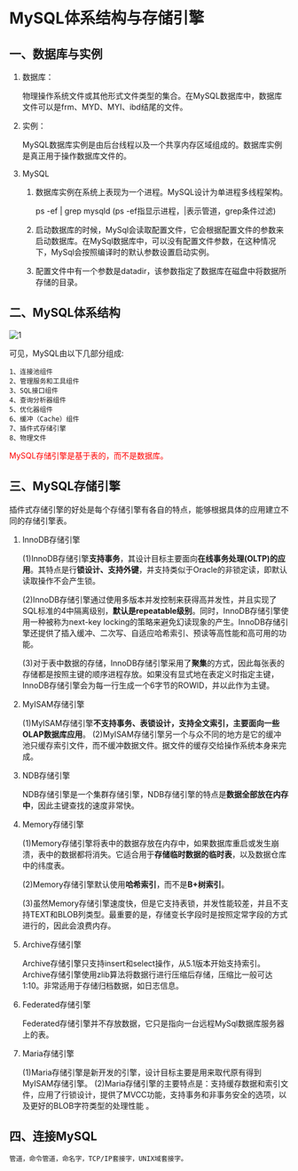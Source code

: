 # MySQL体系结构与存储引擎 #

## 一、数据库与实例 ##

1. 数据库：

	物理操作系统文件或其他形式文件类型的集合。在MySQL数据库中，数据库文件可以是frm、MYD、MYI、ibd结尾的文件。

2. 实例：

	MySQL数据库实例是由后台线程以及一个共享内存区域组成的。数据库实例是真正用于操作数据库文件的。

3. MySQL
	
	1. 数据库实例在系统上表现为一个进程。MySQL设计为单进程多线程架构。

		ps -ef | grep mysqld (ps -ef指显示进程，|表示管道，grep条件过滤)

	2. 启动数据库的时候，MySql会读取配置文件，它会根据配置文件的参数来启动数据库。在MySql数据库中，可以没有配置文件参数，在这种情况下，MySql会按照编译时的默认参数设置启动实例。

	3. 配置文件中有一个参数是datadir，该参数指定了数据库在磁盘中将数据所存储的目录。

## 二、MySQL体系结构 ##

![1](http://img.blog.csdn.net/20170310195657870?watermark/2/text/aHR0cDovL2Jsb2cuY3Nkbi5uZXQvTGludXhfZXZlcg==/font/5a6L5L2T/fontsize/400/fill/I0JBQkFCMA==/dissolve/70/gravity/SouthEast)

可见，MySQL由以下几部分组成:

	1、连接池组件 
	2、管理服务和工具组件 
	3、SQL接口组件 
	4、查询分析器组件 
	5、优化器组件 
	6、缓冲（Cache）组件 
	7、插件式存储引擎 
	8、物理文件

<font color=red>MySQL存储引擎是基于表的，而不是数据库。</font>

## 三、MySQL存储引擎 ##

插件式存储引擎的好处是每个存储引擎有各自的特点，能够根据具体的应用建立不同的存储引擎表。

1. InnoDB存储引擎

	(1)InnoDB存储引擎**支持事务**，其设计目标主要面向**在线事务处理(OLTP)的应用**。其特点是行**锁设计、支持外键**，并支持类似于Oracle的非锁定读，即默认读取操作不会产生锁。

	(2)InnoDB存储引擎通过使用多版本并发控制来获得高并发性，并且实现了SQL标准的4中隔离级别，**默认是repeatable级别**。同时，InnoDB存储引擎使用一种被称为next-key locking的策略来避免幻读现象的产生。InnoDB存储引擎还提供了插入缓冲、二次写、自适应哈希索引、预读等高性能和高可用的功能。

	(3)对于表中数据的存储，InnoDB存储引擎采用了**聚集**的方式，因此每张表的存储都是按照主键的顺序进程存放。如果没有显式地在表定义时指定主键，InnoDB存储引擎会为每一行生成一个6字节的ROWID，并以此作为主键。

2. MyISAM存储引擎

	(1)MyISAM存储引擎**不支持事务、表锁设计，支持全文索引，主要面向一些OLAP数据库应用**。 
	(2)MyISAM存储引擎另一个与众不同的地方是它的缓冲池只缓存索引文件，而不缓冲数据文件。据文件的缓存交给操作系统本身来完成。

3. NDB存储引擎

	NDB存储引擎是一个集群存储引擎，NDB存储引擎的特点是**数据全部放在内存中**，因此主键查找的速度非常快。 

4. Memory存储引擎

	(1)Memory存储引擎将表中的数据存放在内存中，如果数据库重启或发生崩溃，表中的数据都将消失。它适合用于**存储临时数据的临时表**，以及数据仓库中的纬度表。
	
	(2)Memory存储引擎默认使用**哈希索引**，而不是**B+树索引**。
	
	(3)虽然Memory存储引擎速度快，但是它支持表锁，并发性能较差，并且不支持TEXT和BLOB列类型。最重要的是，存储变长字段时是按照定常字段的方式进行的，因此会浪费内存。

5. Archive存储引擎

	Archive存储引擎只支持insert和select操作，从5.1版本开始支持索引。Archive存储引擎使用zlib算法将数据行进行压缩后存储，压缩比一般可达1:10。非常适用于存储归档数据，如日志信息。

6. Federated存储引擎

	Federated存储引擎并不存放数据，它只是指向一台远程MySql数据库服务器上的表。

7. Maria存储引擎

	(1)Maria存储引擎是新开发的引擎，设计目标主要是用来取代原有得到MyISAM存储引擎。 
	(2)Maria存储引擎的主要特点是：支持缓存数据和索引文件，应用了行锁设计，提供了MVCC功能，支持事务和非事务安全的选项，以及更好的BLOB字符类型的处理性能 。

## 四、连接MySQL ##

	管道，命令管道，命名字，TCP/IP套接字，UNIX域套接字。
